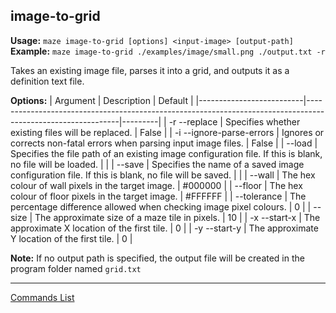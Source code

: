 ## image-to-grid
**Usage:** `maze image-to-grid [options] <input-image> [output-path]`  
**Example:** `maze image-to-grid ./examples/image/small.png ./output.txt -r`

Takes an existing image file, parses it into a grid, and outputs it as a definition text file.

**Options:**
| Argument                 | Description                                                                                                 | Default |
|--------------------------|-------------------------------------------------------------------------------------------------------------|---------|
| -r --replace             | Specifies whether existing files will be replaced.                                                          | False   |
| -i --ignore-parse-errors | Ignores or corrects non-fatal errors when parsing input image files.                                        | False   |
| --load                   | Specifies the file path of an existing image configuration file.  If this is blank, no file will be loaded. |         |
| --save                   | Specifies the name of a saved image configuration file.  If this is blank, no file will be saved.           |         |
| --wall                   | The hex colour of wall pixels in the target image.                                                          | #000000 |
| --floor                  | The hex colour of floor pixels in the target image.                                                         | #FFFFFF |
| --tolerance              | The percentage difference allowed when checking image pixel colours.                                        | 0       |
| --size                   | The approximate size of a maze tile in pixels.                                                              | 10      |
| -x --start-x             | The approximate X location of the first tile.                                                               | 0       |
| -y --start-y             | The approximate Y location of the first tile.                                                               | 0       |

**Note:** If no output path is specified, the output file will be created in the program folder named `grid.txt`

---

[Commands List](./readme.md)